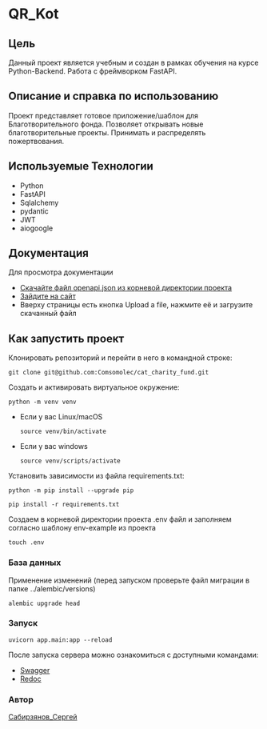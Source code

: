 # QR_Kot

## Цель
Данный проект является учебным и создан в рамках обучения на курсе Python-Backend.
Работа с фреймворком FastAPI.

## Описание и справка по использованию
Проект представляет готовое приложение/шаблон для Благотворительного фонда.
Позволяет открывать новые благотворительные проекты.
Принимать и распределять пожертвования.

## Используемые Технологии
- Python
- FastAPI
- Sqlalchemy
- pydantic
- JWT
- aiogoogle 

## Документация
Для просмотра документации
* [Скачайте файл openapi.json из корневой директории проекта](../openapi.json)
* [Зайдите на сайт](https://redocly.github.io/redoc/)
* Вверху страницы есть кнопка Upload a file, нажмите её и загрузите скачанный файл

## Как запустить проект
Клонировать репозиторий и перейти в него в командной строке:

```
git clone git@github.com:Comsomolec/cat_charity_fund.git
```

Cоздать и активировать виртуальное окружение:

```
python -m venv venv
```

* Если у вас Linux/macOS

    ```
    source venv/bin/activate
    ```

* Если у вас windows

    ```
    source venv/scripts/activate
    ```

Установить зависимости из файла requirements.txt:

```
python -m pip install --upgrade pip
```

```
pip install -r requirements.txt
```

Создаем в корневой директории проекта .env файл и заполняем согласно шаблону env-example из проекта

```
touch .env
```

### База данных

Применение изменений (перед запуском проверьте файл миграции в папке ../alembic/versions)
```
alembic upgrade head
```

### Запуск
```
uvicorn app.main:app --reload
```

После запуска сервера можно ознакомиться с доступными командами:
* [Swagger](http://127.0.0.1:8000/docs)
* [Redoc](http://127.0.0.1:8000/redoc)

### Автор
[Сабирзянов_Сергей](https://github.com/Comsomolec)
